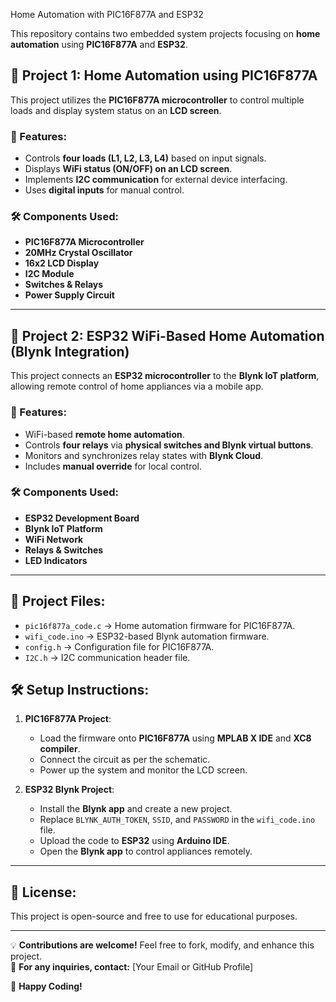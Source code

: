 Home Automation with PIC16F877A and ESP32  

This repository contains two embedded system projects focusing on **home automation** using **PIC16F877A** and **ESP32**.

## 🚀 Project 1: Home Automation using PIC16F877A  
This project utilizes the **PIC16F877A microcontroller** to control multiple loads and display system status on an **LCD screen**.  

### 🔹 Features:
- Controls **four loads (L1, L2, L3, L4)** based on input signals.
- Displays **WiFi status (ON/OFF) on an LCD screen**.
- Implements **I2C communication** for external device interfacing.
- Uses **digital inputs** for manual control.

### 🛠️ Components Used:
- **PIC16F877A Microcontroller**
- **20MHz Crystal Oscillator**
- **16x2 LCD Display**
- **I2C Module**
- **Switches & Relays**
- **Power Supply Circuit**

---

## 🚀 Project 2: ESP32 WiFi-Based Home Automation (Blynk Integration)  
This project connects an **ESP32 microcontroller** to the **Blynk IoT platform**, allowing remote control of home appliances via a mobile app.

### 🔹 Features:
- WiFi-based **remote home automation**.
- Controls **four relays** via **physical switches and Blynk virtual buttons**.
- Monitors and synchronizes relay states with **Blynk Cloud**.
- Includes **manual override** for local control.

### 🛠️ Components Used:
- **ESP32 Development Board**
- **Blynk IoT Platform**
- **WiFi Network**
- **Relays & Switches**
- **LED Indicators**

---

## 📂 Project Files:
- `pic16f877a_code.c` → Home automation firmware for PIC16F877A.
- `wifi_code.ino` → ESP32-based Blynk automation firmware.
- `config.h` → Configuration file for PIC16F877A.
- `I2C.h` → I2C communication header file.

## 🛠️ Setup Instructions:
1. **PIC16F877A Project**:
   - Load the firmware onto **PIC16F877A** using **MPLAB X IDE** and **XC8 compiler**.
   - Connect the circuit as per the schematic.
   - Power up the system and monitor the LCD screen.

2. **ESP32 Blynk Project**:
   - Install the **Blynk app** and create a new project.
   - Replace `BLYNK_AUTH_TOKEN`, `SSID`, and `PASSWORD` in the `wifi_code.ino` file.
   - Upload the code to **ESP32** using **Arduino IDE**.
   - Open the **Blynk app** to control appliances remotely.

---

## 📜 License:
This project is open-source and free to use for educational purposes.

---

💡 **Contributions are welcome!** Feel free to fork, modify, and enhance this project.  
📩 **For any inquiries, contact:** [Your Email or GitHub Profile]  

🚀 **Happy Coding!**